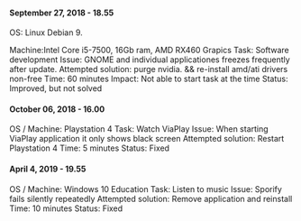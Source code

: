 #### September 27, 2018 - 18.55
OS: Linux Debian 9.

Machine:Intel Core i5-7500, 16Gb ram, AMD RX460 Grapics
Task: Software development
Issue: GNOME and individual applicationes freezes frequently after update.
Attempted solution: purge nvidia. && re-install amd/ati drivers non-free
Time: 60 minutes
Impact: Not able to start task at the time
Status: Improved, but not  solved

#### October 06, 2018 - 16.00
OS / Machine: Playstation 4
Task: Watch ViaPlay
Issue: When starting ViaPlay application it only shows black screen
Attempted solution: Restart Playstation 4
Time: 5 minutes
Status: Fixed

#### April 4, 2019 - 19.55
OS / Machine: Windows 10 Education
Task: Listen to music
Issue: Sporify fails silently repeatedly
Attempted solution: Remove application and reinstall
Time: 10 minutes
Status: Fixed

